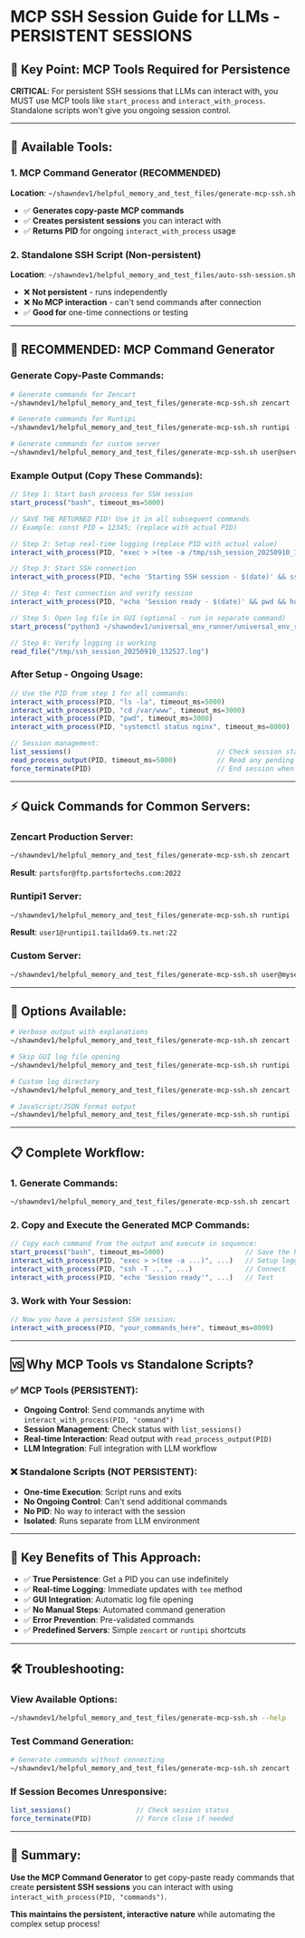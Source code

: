 # MCP SSH Session Guide for LLMs - PERSISTENT SESSIONS

## **🎯 Key Point: MCP Tools Required for Persistence**

**CRITICAL**: For persistent SSH sessions that LLMs can interact with, you MUST use MCP tools like `start_process` and `interact_with_process`. Standalone scripts won't give you ongoing session control.

---

## **📁 Available Tools:**

### **1. MCP Command Generator** (RECOMMENDED)
**Location**: `~/shawndev1/helpful_memory_and_test_files/generate-mcp-ssh.sh`
- ✅ **Generates copy-paste MCP commands**
- ✅ **Creates persistent sessions** you can interact with
- ✅ **Returns PID** for ongoing `interact_with_process` usage

### **2. Standalone SSH Script** (Non-persistent)
**Location**: `~/shawndev1/helpful_memory_and_test_files/auto-ssh-session.sh`
- ❌ **Not persistent** - runs independently
- ❌ **No MCP interaction** - can't send commands after connection
- ✅ **Good for** one-time connections or testing

---

## **🚀 RECOMMENDED: MCP Command Generator**

### **Generate Copy-Paste Commands:**
```bash
# Generate commands for Zencart
~/shawndev1/helpful_memory_and_test_files/generate-mcp-ssh.sh zencart -v

# Generate commands for Runtipi  
~/shawndev1/helpful_memory_and_test_files/generate-mcp-ssh.sh runtipi -v

# Generate commands for custom server
~/shawndev1/helpful_memory_and_test_files/generate-mcp-ssh.sh user@server.com -p 2022 -v
```

### **Example Output (Copy These Commands):**
```javascript
// Step 1: Start bash process for SSH session
start_process("bash", timeout_ms=5000)

// SAVE THE RETURNED PID! Use it in all subsequent commands
// Example: const PID = 12345; (replace with actual PID)

// Step 2: Setup real-time logging (replace PID with actual value)
interact_with_process(PID, "exec > >(tee -a /tmp/ssh_session_20250910_132527.log) 2>&1", timeout_ms=3000)

// Step 3: Start SSH connection
interact_with_process(PID, "echo 'Starting SSH session - $(date)' && ssh -T -p 2022 partsfor@ftp.partsfortechs.com", timeout_ms=10000)

// Step 4: Test connection and verify session
interact_with_process(PID, "echo 'Session ready - $(date)' && pwd && hostname", timeout_ms=5000)

// Step 5: Open log file in GUI (optional - run in separate command)
start_process("python3 ~/shawndev1/universal_env_runner/universal_env_runner.py xdg-open /tmp/ssh_session_20250910_132527.log", timeout_ms=10000)

// Step 6: Verify logging is working
read_file("/tmp/ssh_session_20250910_132527.log")
```

### **After Setup - Ongoing Usage:**
```javascript
// Use the PID from step 1 for all commands:
interact_with_process(PID, "ls -la", timeout_ms=5000)
interact_with_process(PID, "cd /var/www", timeout_ms=3000)
interact_with_process(PID, "pwd", timeout_ms=3000)
interact_with_process(PID, "systemctl status nginx", timeout_ms=8000)

// Session management:
list_sessions()                                    // Check session status
read_process_output(PID, timeout_ms=5000)          // Read any pending output
force_terminate(PID)                               // End session when done
```

---

## **⚡ Quick Commands for Common Servers:**

### **Zencart Production Server:**
```bash
~/shawndev1/helpful_memory_and_test_files/generate-mcp-ssh.sh zencart
```
**Result**: `partsfor@ftp.partsfortechs.com:2022`

### **Runtipi1 Server:**
```bash
~/shawndev1/helpful_memory_and_test_files/generate-mcp-ssh.sh runtipi
```
**Result**: `user1@runtipi1.tail1da69.ts.net:22`

### **Custom Server:**
```bash
~/shawndev1/helpful_memory_and_test_files/generate-mcp-ssh.sh user@myserver.com -p 2022
```

---

## **🔧 Options Available:**

```bash
# Verbose output with explanations
~/shawndev1/helpful_memory_and_test_files/generate-mcp-ssh.sh zencart -v

# Skip GUI log file opening
~/shawndev1/helpful_memory_and_test_files/generate-mcp-ssh.sh runtipi --no-gui

# Custom log directory
~/shawndev1/helpful_memory_and_test_files/generate-mcp-ssh.sh zencart -l /home/user/logs

# JavaScript/JSON format output
~/shawndev1/helpful_memory_and_test_files/generate-mcp-ssh.sh runtipi -j
```

---

## **📋 Complete Workflow:**

### **1. Generate Commands:**
```bash
~/shawndev1/helpful_memory_and_test_files/generate-mcp-ssh.sh zencart -v
```

### **2. Copy and Execute the Generated MCP Commands:**
```javascript
// Copy each command from the output and execute in sequence:
start_process("bash", timeout_ms=5000)                    // Save the PID!
interact_with_process(PID, "exec > >(tee -a ...)", ...)   // Setup logging
interact_with_process(PID, "ssh -T ...", ...)             // Connect
interact_with_process(PID, "echo 'Session ready'", ...)   // Test
```

### **3. Work with Your Session:**
```javascript
// Now you have a persistent SSH session:
interact_with_process(PID, "your_commands_here", timeout_ms=8000)
```

---

## **🆚 Why MCP Tools vs Standalone Scripts?**

### **✅ MCP Tools (PERSISTENT):**
- **Ongoing Control**: Send commands anytime with `interact_with_process(PID, "command")`
- **Session Management**: Check status with `list_sessions()`
- **Real-time Interaction**: Read output with `read_process_output(PID)`
- **LLM Integration**: Full integration with LLM workflow

### **❌ Standalone Scripts (NOT PERSISTENT):**
- **One-time Execution**: Script runs and exits
- **No Ongoing Control**: Can't send additional commands
- **No PID**: No way to interact with the session
- **Isolated**: Runs separate from LLM environment

---

## **🎯 Key Benefits of This Approach:**

- ✅ **True Persistence**: Get a PID you can use indefinitely
- ✅ **Real-time Logging**: Immediate updates with `tee` method
- ✅ **GUI Integration**: Automatic log file opening
- ✅ **No Manual Steps**: Automated command generation
- ✅ **Error Prevention**: Pre-validated commands
- ✅ **Predefined Servers**: Simple `zencart` or `runtipi` shortcuts

---

## **🛠️ Troubleshooting:**

### **View Available Options:**
```bash
~/shawndev1/helpful_memory_and_test_files/generate-mcp-ssh.sh --help
```

### **Test Command Generation:**
```bash
# Generate commands without connecting
~/shawndev1/helpful_memory_and_test_files/generate-mcp-ssh.sh zencart -v --no-gui
```

### **If Session Becomes Unresponsive:**
```javascript
list_sessions()                // Check session status
force_terminate(PID)           // Force close if needed
```

---

## **📝 Summary:**

**Use the MCP Command Generator** to get copy-paste ready commands that create **persistent SSH sessions** you can interact with using `interact_with_process(PID, "commands")`.

**This maintains the persistent, interactive nature** while automating the complex setup process!
